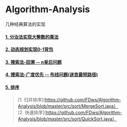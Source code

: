 # Algorithm-Analysis
几种经典算法的实现

#### [1.  分治法实现大整数的乘法](https://github.com/FDws/Algorithm-Analysis/tree/master/src/bigInteger)
#### [2.  动态规划实现0-1背包](https://github.com/FDws/Algorithm-Analysis/tree/master/src/knapsack)
#### [3.  搜索法-回溯 -- n皇后问题](https://github.com/FDws/Algorithm-Analysis/tree/master/src/nking)
#### [4.  搜索法-广度优先 -- 布线问题(迷宫最短路径)](https://github.com/FDws/Algorithm-Analysis/tree/master/src/routeProblem)
#### [5.  排序](https://github.com/FDws/Algorithm-Analysis/tree/master/src/sort)
>[1. 归并排序](https://github.com/FDws/Algorithm-Analysis/blob/master/src/sort/MergeSort.java）     
>[2. 快速排序](https://github.com/FDws/Algorithm-Analysis/blob/master/src/sort/QuickSort.java）
